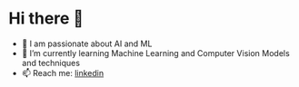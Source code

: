 
# Hi there 👋
- 🔭 I am passionate about AI and ML
- 🌱 I’m currently learning Machine Learning and Computer Vision Models and techniques
- 📫 Reach me: [linkedin](https://www.linkedin.com/in/harshitha-vardhani/)

<!--
- 🔭 I’m currently working on ...
- 🌱 I’m currently learning ...
- 👯 I’m looking to collaborate on ...
- 🤔 I’m looking for help with ...
- 💬 Ask me about ...
- 📫 How to reach me: ...
- 😄 Pronouns: ...
- ⚡ Fun fact: ...
-->

